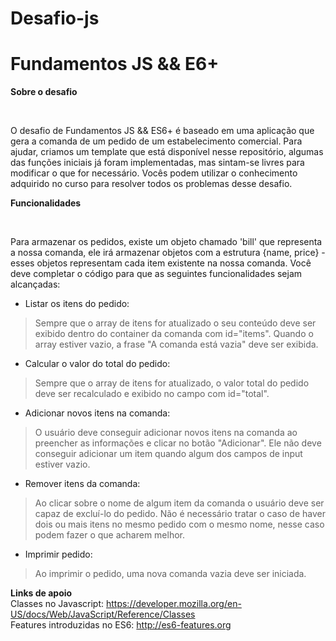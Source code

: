 # Desafio-js

# Fundamentos JS && E6+

**Sobre o desafio**

<br/>

O desafio de Fundamentos JS && ES6+ é baseado em uma aplicação que gera a comanda de um pedido de um estabelecimento comercial. Para ajudar, criamos um template que está disponível nesse repositório, algumas das funções iniciais já foram implementadas, mas sintam-se livres para modificar o que for necessário. Vocês podem utilizar o conhecimento adquirido no curso para resolver todos os problemas desse desafio.

**Funcionalidades**

<br/>

Para armazenar os pedidos, existe um objeto chamado 'bill' que representa a nossa comanda, ele irá armazenar objetos com a estrutura {name, price} - esses objetos representam cada item existente na nossa comanda. Você deve completar o código para que as seguintes funcionalidades sejam alcançadas:

- Listar os itens do pedido:

> Sempre que o array de itens for atualizado o seu conteúdo deve ser exibido dentro do container da comanda com id="items". Quando o array estiver vazio, a frase "A comanda está vazia" deve ser exibida.

- Calcular o valor do total do pedido:

> Sempre que o array de itens for atualizado, o valor total do pedido deve ser recalculado e exibido no campo com id="total".

- Adicionar novos itens na comanda:

> O usuário deve conseguir adicionar novos itens na comanda ao preencher as informações e clicar no botão "Adicionar". Ele não deve conseguir adicionar um item quando algum dos campos de input estiver vazio.

- Remover itens da comanda:

> Ao clicar sobre o nome de algum item da comanda o usuário deve ser capaz de excluí-lo do pedido. Não é necessário tratar o caso de haver dois ou mais itens no mesmo pedido com o mesmo nome, nesse caso podem fazer o que acharem melhor.

- Imprimir pedido:

> Ao imprimir o pedido, uma nova comanda vazia deve ser iniciada.

**Links de apoio**
<br/>
Classes no Javascript: https://developer.mozilla.org/en-US/docs/Web/JavaScript/Reference/Classes
<br/>
Features introduzidas no ES6: http://es6-features.org
